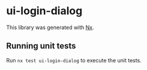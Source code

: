 # ui-login-dialog

This library was generated with [Nx](https://nx.dev).

## Running unit tests

Run `nx test ui-login-dialog` to execute the unit tests.
